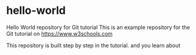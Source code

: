 # hello-world
Hello World repository for Git tutorial
This is an example repository for the Git tutorial on https://www.w3schools.com

This repository is built step by step in the tutorial. and you learn about 
